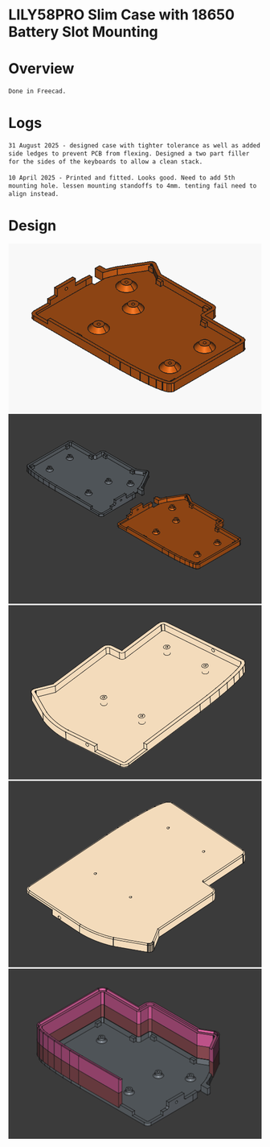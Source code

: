 # LILY58PRO Slim Case with 18650 Battery Slot Mounting

# Overview
	Done in Freecad.

# Logs
	31 August 2025 - designed case with tighter tolerance as well as added side ledges to prevent PCB from flexing. Designed a two part filler for the sides of the keyboards to allow a clean stack.

	10 April 2025 - Printed and fitted. Looks good. Need to add 5th mounting hole. lessen mounting standoffs to 4mm. tenting fail need to align instead.

# Design
![Isometric for Threaded Insert](./images/iso_threaded.png "Isometric View for Case Designed for Threaded Insert")
![Left and Right](./images/iso_tighter.png "Left and Right Case Design")
![Isometric View](./images/above.png "Isometric View of Old design with no anti flex stands")
![Isometric Bottom View](./images/under.png "Isometric Bottom View of Old design with no anti flex stands")
![Isometric View of Sandwich Idea](./images/sandwich.png "Isometric View of Two Part Sandwich for Keyboard Stacking")
